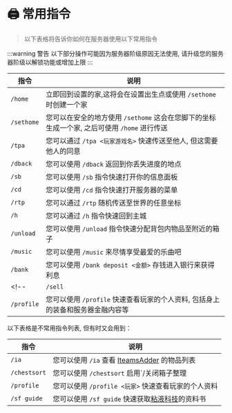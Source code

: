 # 🖨 常用指令

> 以下表格将告诉你如何在服务器使用以下常用指令

:::warning 警告
以下部分操作可能因为服务器阶级原因无法使用, 请升级您的服务器阶级以解锁功能或增加上限
:::

| 指令       | 说明                                                                                     |
| ---------- | ---------------------------------------------------------------------------------------- |
| `/home`    | 立即回到设置的家,这将会在设置出生点或使用 `/sethome` 时创建一个家                             |
| `/sethome` | 您可以在安全的地方使用 `/sethome` 这会在您脚下的坐标生成一个家, 之后可使用 `/home` 进行传送    |
| `/tpa`     | 您可以通过 `/tpa <玩家游戏名>` 快速传送至他人, 但这需要他人的同意                             |
| `/dback`   | 您可以使用 `/dback` 返回到你丢失进度的地点                                                  |
| `/sb`      | 您可以使用 `/sb` 指令快速打开你的信息面板                                                   |
| `/cd`      | 您可以使用 `/cd` 指令快速打开服务器的菜单                                                   |
| `/rtp`     | 您可以通过 `/rtp` 随机传送至世界的任意坐标                                                  |
| `/h`       | 您可以通过 `/h` 指令快速回到主城                                                           |
| `/unload`  | 您可以使用 `/unload` 指令快速分配背包内物品至附近的箱子                                      |
| `/music`   | 您可以使用 `/music` 来尽情享受最爱的乐曲吧                                                  |
| `/bank`    | 您可以使用 `/bank deposit <金额>` 存钱进入银行来获得利息                                    |
<!-- | `/sell`    | 您可以使用 `/sell` 将手中的东西卖出去                                                      | -->
| `/profile` | 您可以使用 `/profile` 快速查看玩家的个人资料, 包括身上的装备和服务器金融内容等                |

以下表格是不常用指令列表, 但有时又会用到：

| 指令         | 说明                                                                          |
| ------------ | ----------------------------------------------------------------------------- |
| `/ia`        | 您可以使用 `/ia` 查看 [IteamsAdder](https://itemsadder.devs.beer/) 的物品列表   |
| `/chestsort` | 您可以使用 `/chestsort` 启用`/关闭箱子整理                                      |
| `/profile`   | 您可以使用 `/profile <玩家>` 快速查看玩家的个人资料                                    |
| `/sf guide`  | 您可以使用 `/sf guide` 快速获取[粘液科技](/玩法/slimefun4)的资料书               |
